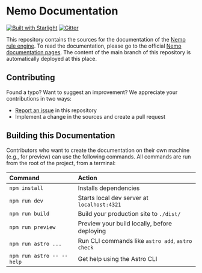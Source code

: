 # Nemo Documentation
[![Built with Starlight](https://astro.badg.es/v2/built-with-starlight/tiny.svg)](https://starlight.astro.build)
[![Gitter](https://badges.gitter.im/nemo/community.svg)](https://gitter.im/nemo/community)

This repository contains the sources for the documentation of the [Nemo rule engine](https://github.com/knowsys/nemo).
To read the documentation, please go to the official [Nemo documentation pages](https://knowsys.github.io/nemo-doc/).
The content of the main branch of this repository is automatically deployed at this place.

## Contributing

Found a typo? Want to suggest an improvement? We appreciate your contributions in two ways:
- [Report an issue](https://github.com/knowsys/nemo-doc/issues) in this repository
- Implement a change in the sources and create a pull request

## Building this Documentation

Contributors who want to create the documentation on their own machine (e.g., for preview)
can use the following commands. All commands are run from the root of the project, from a terminal:

| Command                   | Action                                           |
| :------------------------ | :----------------------------------------------- |
| `npm install`             | Installs dependencies                            |
| `npm run dev`             | Starts local dev server at `localhost:4321`      |
| `npm run build`           | Build your production site to `./dist/`          |
| `npm run preview`         | Preview your build locally, before deploying     |
| `npm run astro ...`       | Run CLI commands like `astro add`, `astro check` |
| `npm run astro -- --help` | Get help using the Astro CLI                     |
